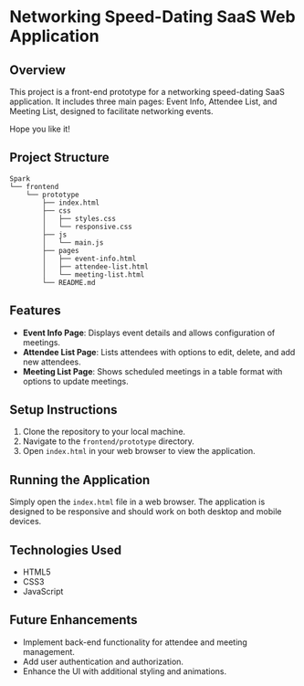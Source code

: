 # Networking Speed-Dating SaaS Web Application

## Overview
This project is a front-end prototype for a networking speed-dating SaaS application. It includes three main pages: Event Info, Attendee List, and Meeting List, designed to facilitate networking events.

Hope you like it!

## Project Structure
```
Spark
└── frontend
    └── prototype
        ├── index.html
        ├── css
        │   ├── styles.css
        │   └── responsive.css
        ├── js
        │   └── main.js
        ├── pages
        │   ├── event-info.html
        │   ├── attendee-list.html
        │   └── meeting-list.html
        └── README.md
```

## Features
- **Event Info Page**: Displays event details and allows configuration of meetings.
- **Attendee List Page**: Lists attendees with options to edit, delete, and add new attendees.
- **Meeting List Page**: Shows scheduled meetings in a table format with options to update meetings.

## Setup Instructions
1. Clone the repository to your local machine.
2. Navigate to the `frontend/prototype` directory.
3. Open `index.html` in your web browser to view the application.

## Running the Application
Simply open the `index.html` file in a web browser. The application is designed to be responsive and should work on both desktop and mobile devices.

## Technologies Used
- HTML5
- CSS3
- JavaScript

## Future Enhancements
- Implement back-end functionality for attendee and meeting management.
- Add user authentication and authorization.
- Enhance the UI with additional styling and animations.